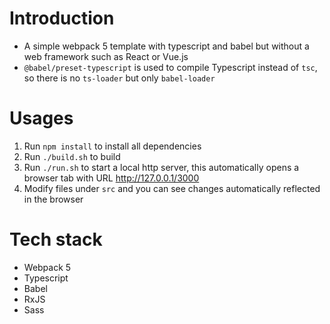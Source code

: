 # Introduction 
- A simple webpack 5 template with typescript and babel but without a web framework such as React or Vue.js
- `@babel/preset-typescript` is used to compile Typescript instead of `tsc`, so there is no `ts-loader` but only `babel-loader`

# Usages
1. Run `npm install` to install all dependencies
2. Run `./build.sh` to build
2. Run `./run.sh` to start a local http server, this automatically opens a browser tab with URL http://127.0.0.1/3000
3. Modify files under `src` and you can see changes automatically reflected in the browser

# Tech stack
- Webpack 5
- Typescript
- Babel
- RxJS
- Sass